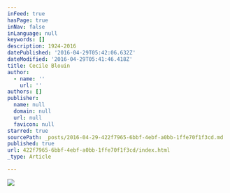 ```yaml
---
inFeed: true
hasPage: true
inNav: false
inLanguage: null
keywords: []
description: 1924-2016
datePublished: '2016-04-29T05:42:06.632Z'
dateModified: '2016-04-29T05:41:46.418Z'
title: Cecile Blouin
author:
  - name: ''
    url: ''
authors: []
publisher:
  name: null
  domain: null
  url: null
  favicon: null
starred: true
sourcePath: _posts/2016-04-29-422f7965-6bbf-4ebf-a0bb-1ffe70f1f3cd.md
published: true
url: 422f7965-6bbf-4ebf-a0bb-1ffe70f1f3cd/index.html
_type: Article

---
```

![](https://the-grid-user-content.s3-us-west-2.amazonaws.com/efed2b1f-8bb7-4026-952c-b46c37bcd8d5.jpg)